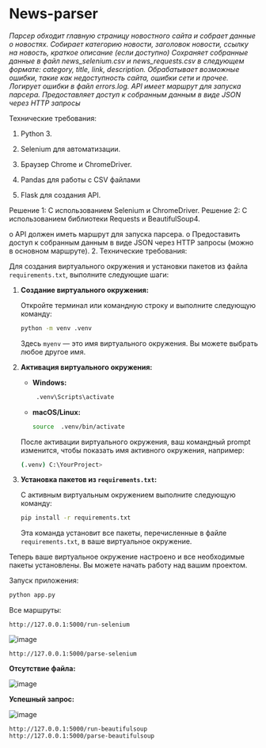 # News-parser

_Парсер обходит главную страницу новостного сайта и собрает данные о новостях.
Собирает категорию новости, заголовок новости, ссылку на новость, краткое описание (если доступно)
Сохраняет собранные данные в файл news_selenium.csv и news_requests.csv в следующем формате:
category, title, link, description.
Обрабатывает возможные ошибки, такие как недоступность сайта, ошибки сети и прочее.
Логирует ошибки в файл errors.log.
API имеет маршрут для запуска парсера.
Предоставляет доступ к собранным данным в виде JSON через HTTP запросы_

Технические требования:

1. Python 3.

2. Selenium для автоматизации.

3. Браузер Chrome и ChromeDriver.

4. Pandas для работы с CSV файлами

5. Flask для создания API.

Решение 1: С использованием Selenium и ChromeDriver. 
Решение 2: С использованием библиотеки Requests и BeautifulSoup4.


o	API должен иметь маршрут для запуска парсера.
o	Предоставить доступ к собранным данным в виде JSON через HTTP запросы (можно в основном маршруте).
2.	Технические требования:




Для создания виртуального окружения и установки пакетов из файла `requirements.txt`, выполните следующие шаги:

1. **Создание виртуального окружения:**

   Откройте терминал или командную строку и выполните следующую команду:

   ```bash
   python -m venv .venv
   ```

   Здесь `myenv` — это имя виртуального окружения. Вы можете выбрать любое другое имя.

2. **Активация виртуального окружения:**

   - **Windows:**

     ```bash
      .venv\Scripts\activate
     ```

   - **macOS/Linux:**

     ```bash
     source  .venv/bin/activate
     ```

   После активации виртуального окружения, ваш командный prompt изменится, чтобы показать имя активного окружения, например:

   ```bash
   (.venv) C:\YourProject>
   ```

3. **Установка пакетов из `requirements.txt`:**

   С активным виртуальным окружением выполните следующую команду:

   ```bash
   pip install -r requirements.txt
   ```

   Эта команда установит все пакеты, перечисленные в файле `requirements.txt`, в ваше виртуальное окружение.

Теперь ваше виртуальное окружение настроено и все необходимые пакеты установлены. Вы можете начать работу над вашим проектом.

Запуск приложения:
```bash
python app.py
```
Все маршруты:
```
http://127.0.0.1:5000/run-selenium
```
![image](https://github.com/IgorMonchD/News-parser/assets/113885516/c8e2c4c4-cf63-4e01-840d-05d0f3a1297f)

```
http://127.0.0.1:5000/parse-selenium
```
**Отсутствие файла:**

![image](https://github.com/IgorMonchD/News-parser/assets/113885516/53cf67ef-0320-433b-bd7a-75ce6c3498c5)

**Успешный запрос:**

![image](https://github.com/IgorMonchD/News-parser/assets/113885516/6d78e0e6-970b-4c9f-9dc3-c1d4472328b5)

```
http://127.0.0.1:5000/run-beautifulsoup
http://127.0.0.1:5000/parse-beautifulsoup
```
